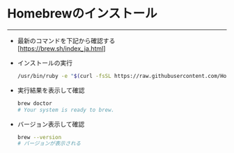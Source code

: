 # Homebrewのインストール

***

* 最新のコマンドを下記から確認する  
[<https://brew.sh/index_ja.html>]

* インストールの実行

  ```bash
  /usr/bin/ruby -e "$(curl -fsSL https://raw.githubusercontent.com/Homebrew/install/master/install)"
  ```

* 実行結果を表示して確認

  ```bash
  brew doctor
  # Your system is ready to brew.
  ```

* バージョン表示して確認

  ```bash
  brew --version
  # バージョンが表示される
  ```
